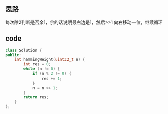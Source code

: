 ## 思路

每次除2判断是否余1，余的话说明最右边是1，然后>>1 向右移动一位，继续循环

## code

```c++
class Solution {
public:
    int hammingWeight(uint32_t n) {
        int res = 0;
        while (n != 0) {
            if (n % 2 != 0) {
                res += 1;
            }
            n = n >> 1;
        }
        return res;
    }
};
```

